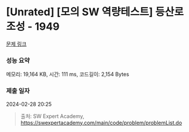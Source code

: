 # [Unrated] [모의 SW 역량테스트] 등산로 조성 - 1949 

[문제 링크](https://swexpertacademy.com/main/code/problem/problemDetail.do?contestProbId=AV5PoOKKAPIDFAUq) 

### 성능 요약

메모리: 19,164 KB, 시간: 111 ms, 코드길이: 2,154 Bytes

### 제출 일자

2024-02-28 20:25



> 출처: SW Expert Academy, https://swexpertacademy.com/main/code/problem/problemList.do